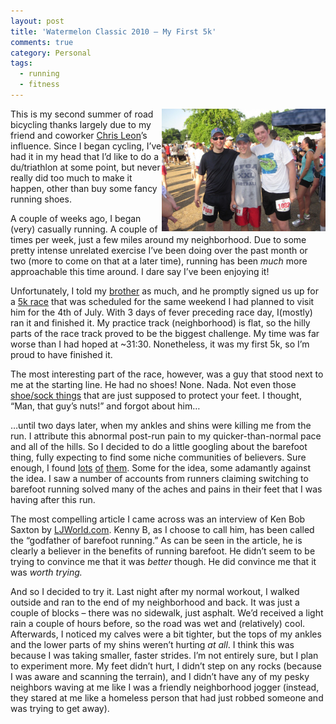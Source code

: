 ```yaml
---
layout: post
title: 'Watermelon Classic 2010 – My First 5k'
comments: true
category: Personal
tags:
  - running
  - fitness
---
```

<a href="/assets/img/watermelon_classic.jpg"><img style="float:right" title="5k_4" border="0" alt="5k_4" src="/assets/img/watermelon_classic.jpg" width="262" height="196" /></a>
<p>This is my second summer of road bicycling thanks largely due to my friend and coworker <a title="He hates Harry Potter. He loves buying bicycles." href="http://slightlyfunnydeal.com/" target="_blank">Chris Leon</a>’s influence. Since I began cycling, I’ve had it in my head that I’d like to do a du/triathlon at some point, but never really did too much to make it happen, other than buy some fancy running shoes.</p>  <p>A couple of weeks ago, I began (very) casually running. A couple of times per week, just a few miles around my neighborhood. Due to some pretty intense unrelated exercise I’ve been doing over the past month or two (more to come on that at a later time), running has been <em>much</em> more approachable this time around. I dare say I’ve been enjoying it!</p>  <p>Unfortunately, I told my <a href="http://www.federalfriday.com" target="_blank">brother</a> as much, and he promptly signed us up for a <a title="Watermelon Classic 2010" href="http://www.active.com/running/jackson-ms/the-mississippi-sports-hall-of-fame-watermelon-classic-2009" target="_blank">5k race</a> that was scheduled for the same weekend I had planned to visit him for the 4th of July. With 3 days of fever preceding race day, I(mostly) ran it and finished it. My practice track (neighborhood) is flat, so the hilly parts of the race track proved to be the biggest challenge. My time was far worse than I had hoped at ~31:30. Nonetheless, it was my first 5k, so I’m proud to have finished it.</p><p>The most interesting part of the race, however, was a guy that stood next to me at the starting line. He had no shoes! None. Nada. Not even those <a title="Gorilla toes" href="http://www.vibramfivefingers.com/" target="_blank">shoe/sock things</a> that are just supposed to protect your feet. I thought, “Man, that guy’s nuts!” and forgot about him…</p>  <p>…until two days later, when my ankles and shins were killing me from the run. I attribute this abnormal post-run pain to my quicker-than-normal pace and all of the hills. So I decided to do a little googling about the barefoot thing, fully expecting to find some niche communities of believers. Sure enough, I found <a title="http://therunningbarefoot.com/" href="http://therunningbarefoot.com/" target="_blank">lots</a>&#160;<a title="http://barefootrunners.org/" href="http://barefootrunners.org/" target="_blank">of</a>&#160;<a title="http://www.runningbarefootisbad.com/" href="http://www.runningbarefootisbad.com/" target="_blank">them</a>. Some for the idea, some adamantly against the idea. I saw a number of accounts from runners claiming switching to barefoot running solved many of the aches and pains in their feet that I was having after this run.</p>  <p>The most compelling article I came across was an interview of Ken Bob Saxton by <a href="http://www2.ljworld.com/news/2006/aug/14/q_ken_bob_saxton_barefootrunning_pioneer/" target="_blank">LJWorld.com</a>. Kenny B, as I choose to call him, has been called the “godfather of barefoot running.” As can be seen in the article, he is clearly a believer in the benefits of running barefoot. He didn’t seem to be trying to convince me that it was <em>better</em> though. He did convince me that it was <em>worth trying.</em> </p>  <p>And so I decided to try it. Last night after my normal workout, I walked outside and ran to the end of my neighborhood and back. It was just a couple of blocks – there was no sidewalk, just asphalt. We’d received a light rain a couple of hours before, so the road was wet and (relatively) cool. Afterwards, I noticed my calves were a bit tighter, but the tops of my ankles and the lower parts of my shins weren’t hurting <em>at all</em>. I think this was because I was taking smaller, faster strides. I’m not entirely sure, but I plan to experiment more. My feet didn’t hurt, I didn’t step on any rocks (because I was aware and scanning the terrain), and I didn’t have any of my pesky neighbors waving at me like I was a friendly neighborhood jogger (instead, they stared at me like a homeless person that had just robbed someone and was trying to get away).</p>
